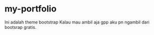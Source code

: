 # my-portfolio
Ini adalah theme bootstrap 
Kalau mau ambil aja gpp aku pn ngambil dari bootsrap gratis.
